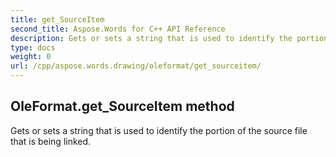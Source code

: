 ```yaml
---
title: get_SourceItem
second_title: Aspose.Words for C++ API Reference
description: Gets or sets a string that is used to identify the portion of the source file that is being linked. 
type: docs
weight: 0
url: /cpp/aspose.words.drawing/oleformat/get_sourceitem/
---
```

## OleFormat.get_SourceItem method


Gets or sets a string that is used to identify the portion of the source file that is being linked.

